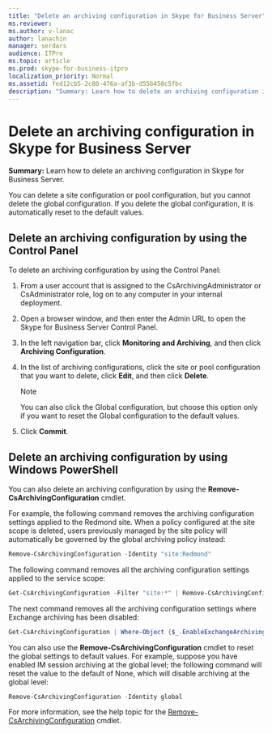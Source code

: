 ```yaml
---
title: "Delete an archiving configuration in Skype for Business Server"
ms.reviewer: 
ms.author: v-lanac
author: lanachin
manager: serdars
audience: ITPro
ms.topic: article
ms.prod: skype-for-business-itpro
localization_priority: Normal
ms.assetid: fed12cb5-2c80-476a-af3b-d55b450c5fbc
description: "Summary: Learn how to delete an archiving configuration in Skype for Business Server."
---
```


# Delete an archiving configuration in Skype for Business Server

**Summary:** Learn how to delete an archiving configuration in Skype for Business Server.
  
You can delete a site configuration or pool configuration, but you cannot delete the global configuration. If you delete the global configuration, it is automatically reset to the default values.
  
## Delete an archiving configuration by using the Control Panel

To delete an archiving configuration by using the Control Panel:
  
1. From a user account that is assigned to the CsArchivingAdministrator or CsAdministrator role, log on to any computer in your internal deployment. 
    
2. Open a browser window, and then enter the Admin URL to open the Skype for Business Server Control Panel. 
    
3. In the left navigation bar, click **Monitoring and Archiving**, and then click **Archiving Configuration**.
    
4. In the list of archiving configurations, click the site or pool configuration that you want to delete, click **Edit**, and then click **Delete**.
    
    > [!NOTE]
    > You can also click the Global configuration, but choose this option only if you want to reset the Global configuration to the default values. 
  
5. Click **Commit**.
    
## Delete an archiving configuration by using Windows PowerShell

You can also delete an archiving configuration by using the **Remove-CsArchivingConfiguration** cmdlet.
  
For example, the following command removes the archiving configuration settings applied to the Redmond site. When a policy configured at the site scope is deleted, users previously managed by the site policy will automatically be governed by the global archiving policy instead:
  
```PowerShell
Remove-CsArchivingConfiguration -Identity "site:Redmond"
```

The following command removes all the archiving configuration settings applied to the service scope:
  
```PowerShell
Get-CsArchivingConfiguration -Filter "site:*" | Remove-CsArchivingConfiguration
```

The next command removes all the archiving configuration settings where Exchange archiving has been disabled:
  
```PowerShell
Get-CsArchivingConfiguration | Where-Object {$_.EnableExchangeArchiving -eq $False} | Remove-CsArchivingConfiguration
```

You can also use the **Remove-CsArchivingConfiguration** cmdlet to reset the global settings to default values. For example, suppose you have enabled IM session archiving at the global level; the following command will reset the value to the default of None, which will disable archiving at the global level:
  
```PowerShell
Remove-CsArchivingConfiguration -Identity global
```

For more information, see the help topic for the [Remove-CsArchivingConfiguration](https://docs.microsoft.com/powershell/module/skype/remove-csarchivingconfiguration?view=skype-ps) cmdlet.

